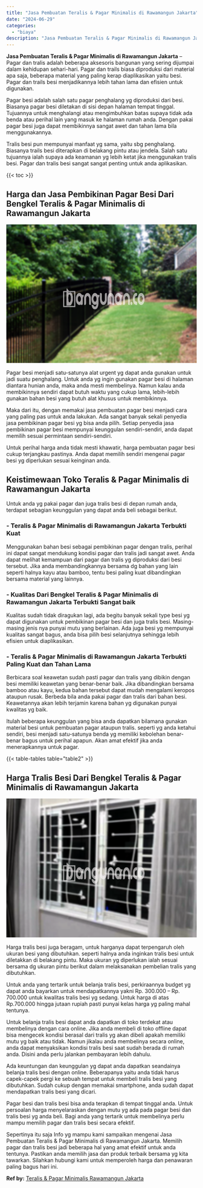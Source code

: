 ```yaml
---
title: "Jasa Pembuatan Teralis & Pagar Minimalis di Rawamangun Jakarta"
date: "2024-06-29"
categories: 
  - "biaya"
description: "Jasa Pembuatan Teralis & Pagar Minimalis di Rawamangun Jakarta. Sepertinya itu saja Info yg mampu kami sampaikan mengenai Jasa Pembuatan Teralis & Pagar Mini..."
---
```


**Jasa Pembuatan Teralis & Pagar Minimalis di Rawamangun Jakarta** – Pagar dan tralis adalah beberapa aksesoris bangunan yang sering dijumpai dalam kehidupan sehari-hari. Pagar dan trails biasa diproduksi dari material apa saja, beberapa material yang paling kerap diaplikasikan yaitu besi. Pagar dan trails besi menjadikannya lebih tahan lama dan efisien untuk digunakan.

Pagar besi adalah salah satu pagar penghalang yg diproduksi dari besi. Biasanya pagar besi diletakan di sisi depan halaman tempat tinggal. Tujuannya untuk menghalangi atau mengimbuhkan batas supaya tidak ada benda atau perihal lain yang masuk ke halaman rumah anda. Dengan pakai pagar besi juga dapat membikinnya sangat awet dan tahan lama bila menggunakannya.

Tralis besi pun mempunyai manfaat yg sama, yaitu sbg penghalang. Biasanya trails besi diterapkan di belakang pintu atau jendela. Salah satu tujuannya ialah supaya ada keamanan yg lebih ketat jika menggunakan tralis besi. Pagar dan tralis besi sangat sangat penting untuk anda aplikasikan.

{{< toc >}}

## Harga dan Jasa Pembikinan Pagar Besi Dari Bengkel Teralis & Pagar Minimalis di Rawamangun Jakarta

![Jasa Pembuatan Teralis & Pagar Minimalis di Rawamangun Jakarta](/images/pagar-minimalis-murah-07.png)

Pagar besi menjadi satu-satunya alat urgent yg dapat anda gunakan untuk jadi suatu penghalang. Untuk anda yg ingin gunakan pagar besi di halaman diantara hunian anda, maka anda mesti membelinya. Namun kalau anda membikinnya sendiri dapat butuh waktu yang cukup lama, lebih-lebih gunakan bahan besi yang butuh alat khusus untuk membikinnya.

Maka dari itu, dengan memakai jasa pembuatan pagar besi menjadi cara yang paling pas untuk anda lakukan. Ada sangat banyak sekali penyedia jasa pembikinan pagar besi yg bisa anda pilih. Setiap penyedia jasa pembikinan pagar besi mempunyai keunggulan sendiri-sendiri, anda dapat memilih sesuai permintaan sendiri-sendiri.

Untuk perihal harga anda tidak mesti khawatir, harga pembuatan pagar besi cukup terjangkau pastinya. Anda dapat memilih sendiri mengenai pagar besi yg diperlukan sesuai keinginan anda.

## Keistimewaan Toko Teralis & Pagar Minimalis di Rawamangun Jakarta

Untuk anda yg pakai pagar dan juga tralis besi di depan rumah anda, terdapat sebagian keunggulan yang dapat anda beli sebagai berikut.

### \- Teralis & Pagar Minimalis di Rawamangun Jakarta Terbukti Kuat

Menggunakan bahan besi sebagai pembikinan pagar dengan tralis, perihal ini dapat sangat mendukung kondisi pagar dan tralis jadi sangat awet. Anda dapat melihat kemampuan dari pagar dan tralis yg diproduksi dari besi tersebut. Jika anda membandingkannya bersama dg bahan yang lain seperti halnya kayu atau bamboo, tentu besi paling kuat dibandingkan bersama material yang lainnya.

### \- Kualitas Dari Bengkel Teralis & Pagar Minimalis di Rawamangun Jakarta Terbukti Sangat baik

Kualitas sudah tidak diragukan lagi, ada begitu banyak sekali type besi yg dapat digunakan untuk pembikinan pagar besi dan juga tralis besi. Masing-masing jenis nya punyai mutu yang berlainan. Ada juga besi yg mempunyai kualitas sangat bagus, anda bisa pilih besi selanjutnya sehingga lebih efisien untuk diaplikasikan.

### \- Teralis & Pagar Minimalis di Rawamangun Jakarta Terbukti Paling Kuat dan Tahan Lama

Berbicara soal keawetan sudah pasti pagar dan tralis yang dibikin dengan besi memiliki keawetan yang benar-benar baik. Jika dibandingkan bersama bamboo atau kayu, kedua bahan tersebut dapat mudah mengalami keropos ataupun rusak. Berbeda bila anda pakai pagar dan tralis dari bahan besi. Keawetannya akan lebih terjamin karena bahan yg digunakan punyai kwalitas yg baik.

Itulah beberapa keunggulan yang bisa anda dapatkan bilamana gunakan material besi untuk pembuatan pagar ataupun tralis. seperti yg anda ketahui sendiri, besi menjadi satu-satunya benda yg memiliki kebolehan benar-benar bagus untuk perihal apapun. Akan amat efektif jika anda menerapkannya untuk pagar.

{{< table-tables table="table2" >}}

## Harga Tralis Besi Dari Bengkel Teralis & Pagar Minimalis di Rawamangun Jakarta

![Jasa Pembuatan Teralis & Pagar Minimalis di Rawamangun Jakarta](/images/teralis-minimalis-murah-21.png)

Harga tralis besi juga beragam, untuk harganya dapat terpengaruh oleh ukuran besi yang dibutuhkan. seperti halnya anda inginkan tralis besi untuk diletakkan di belakang pintu. Maka ukuran yg diperlukan ialah sesuai bersama dg ukuran pintu berikut dalam melaksanakan pembelian tralis yang dibutuhkan.

Untuk anda yang tertarik untuk belanja tralis besi, perkiraannya budget yg dapat anda bayarkan untuk mendapatkannya yakni Rp. 300.000 – Rp. 700.000 untuk kwalitas tralis besi yg sedang. Untuk harga di atas Rp.700.000 hingga jutaan rupiah pasti punyai kelas harga yg paling mahal tentunya.

Untuk belanja tralis besi dapat anda dapatkan di toko terdekat atau membelinya dengan cara online. Jika anda membeli di toko offline dapat bisa mengecek kondisi berasal dari tralis yg akan dibeli apakah memiliki mutu yg baik atau tidak. Namun jikalau anda membelinya secara online, anda dapat menyaksikan kondisi tralis besi saat sudah berada di rumah anda. Disini anda perlu jalankan pembayaran lebih dahulu.

Ada keuntungan dan keunggulan yg dapat anda dapatkan seandainya belanja tralis besi dengan online. Beberapanya yaitu anda tidak harus capek-capek pergi ke sebuah tempat untuk membeli tralis besi yang dibutuhkan. Sudah cukup dengan memakai smartphone, anda sudah dapat mendapatkan tralis besi yang dicari.

Pagar besi dan tralis besi bisa anda terapkan di tempat tinggal anda. Untuk persoalan harga menyelaraskan dengan mutu yg ada pada pagar besi dan tralis besi yg anda beli. Bagi anda yang tertarik untuk membelinya perlu mampu memilih pagar dan tralis besi secara efektif.

Sepertinya itu saja Info yg mampu kami sampaikan mengenai Jasa Pembuatan Teralis & Pagar Minimalis di Rawamangun Jakarta. Memilih pagar dan tralis besi jadi beberapa hal yang amat efektif untuk anda tentunya. Pastikan anda memilih jasa dan produk terbaik bersama yg kita tawarkan. Silahkan hubungi kami untuk memperoleh harga dan penawaran paling bagus hari ini.

**Ref by:** [Teralis & Pagar Minimalis Rawamangun Jakarta](https://id.wikipedia.org/wiki/Teralis)
